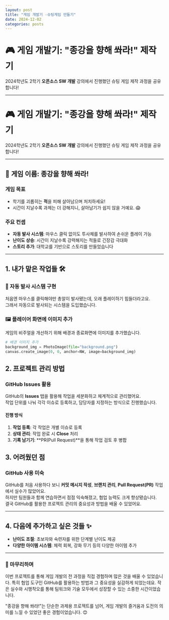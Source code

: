 ```yaml
---
layout: post
title: "게임 개발기 -슈팅게임 만들기"
date: 2024-12-02
categories: posts
---
```


# 🎮 게임 개발기: "종강을 향해 쏴라!" 제작기

2024학년도 2학기 **오픈소스 SW 개발** 강의에서 진행했던 슈팅 게임 제작 과정을 공유합니다!  

---

# 🎮 게임 개발기: "종강을 향해 쏴라!" 제작기

2024학년도 2학기 **오픈소스 SW 개발** 강의에서 진행했던 슈팅 게임 제작 과정을 공유합니다!  

---

## 🎯 게임 이름: **종강을 향해 쏴라!**

### 게임 목표

- 학기를 괴롭히는 **적**을 피해 살아남으며 처치하세요!
- 시간이 지날수록 과제는 더 강해지니, 살아남기가 쉽지 않을 거예요. 😱

### 주요 컨셉

- **자동 발사 시스템**: 마우스 클릭 없이도 투사체를 발사하여 손쉬운 플레이 가능
- **난이도 상승**: 시간이 지날수록 강력해지는 적들로 긴장감 극대화
- **스토리 추가**: 대학교를 기반으로 스토리를 만들었습니다  

---

## 1. 내가 맡은 작업들 🛠️

### 🔫 자동 발사 시스템 구현

처음엔 마우스를 클릭해야만 총알이 발사됐는데, 오래 플레이하기 힘들더라고요.  
그래서 자동으로 발사되는 시스템을 도입했습니다.  

### 🖼️ 플레이어 화면에 이미지 추가

게임의 비주얼을 개선하기 위해 배경과 종료화면에 이미지를 추가했습니다.  

```python
# 배경 이미지 추가
background_img = PhotoImage(file="background.png")
canvas.create_image(0, 0, anchor=NW, image=background_img)
```

## 2. 프로젝트 관리 방법 

### **GitHub Issues 활용**
GitHub의 **Issues** 탭을 활용해 작업을 세분화하고 체계적으로 관리했어요.  
작업 단위를 나눠 각각 이슈로 등록하고, 담당자를 지정하는 방식으로 진행했습니다.

#### 진행 방식
1. **작업 등록**: 각 작업은 개별 이슈로 등록  
2. **상태 관리**: 작업 완료 시 **Close** 처리  
3. **기록 남기기**: **PR(Pull Request)**을 통해 작업 검토 후 병합  

## 3. 어려웠던 점 

### GitHub 사용 미숙
GitHub를 처음 사용하다 보니 **커밋 메시지 작성**, **브랜치 관리**, **Pull Request(PR)** 작업에서 실수가 많았어요.  
하지만 팀원들과 함께 연습하면서 점점 익숙해졌고, 협업 능력도 크게 향상됐습니다.  
결국 GitHub를 활용한 프로젝트 관리의 중요성과 방법을 배울 수 있었어요.


---

## 4. 다음에 추가하고 싶은 것들 ✨

- **난이도 조절**: 초보자와 숙련자를 위한 단계별 난이도 제공
- **다양한 아이템 시스템**: 체력 회복, 강화 무기 등의 다양한 아이템 추가

---


### 🎉 마무리하며

이번 프로젝트를 통해 게임 개발의 전 과정을 직접 경험하며 많은 것을 배울 수 있었습니다. 특히 협업 도구인 GitHub를 활용하는 방법과 그 중요성을 실감하게 되었는데요. 작은 실수와 시행착오를 통해 팀워크와 기술 모두에서 성장할 수 있는 소중한 시간이었습니다.

"종강을 향해 쏴라!"는 단순한 과제용 프로젝트를 넘어, 게임 개발의 즐거움과 도전의 의미를 느낄 수 있었던 좋은 경험이었습니다. 😊



